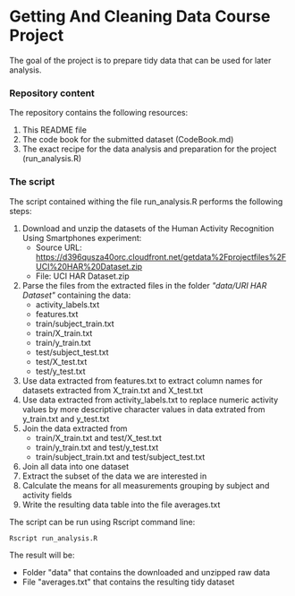 # Getting And Cleaning Data Course Project

The goal of the project is to prepare tidy data that can be used for later analysis. 

### Repository content

The repository contains the following resources:

1. This README file
2. The code book for the submitted dataset (CodeBook.md)
3. The exact recipe for the data analysis and preparation for the project (run_analysis.R)

### The script

The script contained withing the file run_analysis.R performs the following steps:

1. Download and unzip the datasets of the Human Activity Recognition Using Smartphones experiment:
    + Source URL: https://d396qusza40orc.cloudfront.net/getdata%2Fprojectfiles%2FUCI%20HAR%20Dataset.zip
    + File: UCI HAR Dataset.zip
2. Parse the files from the extracted files in the folder *"data/URI HAR Dataset"* containing the data:
    + activity_labels.txt
    + features.txt
    + train/subject_train.txt
    + train/X_train.txt
    + train/y_train.txt
    + test/subject_test.txt
    + test/X_test.txt
    + test/y_test.txt
3. Use data extracted from features.txt to extract column names for datasets extracted from X_train.txt and X_test.txt
4. Use data extracted from activity_labels.txt to replace numeric activity values by more descriptive character values in data extrated from y_train.txt and y_test.txt
5. Join the data extracted from
    + train/X_train.txt and test/X_test.txt
    + train/y_train.txt and test/y_test.txt
    + train/subject_train.txt and test/subject_test.txt
5. Join all data into one dataset
6. Extract the subset of the data we are interested in
7. Calculate the means for all measurements grouping by subject and activity fields
8. Write the resulting data table into the file averages.txt


The script can be run using Rscript command line:

```
Rscript run_analysis.R
```

The result will be:

- Folder "data" that contains the downloaded and unzipped raw data
- File "averages.txt" that contains the resulting tidy dataset


